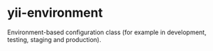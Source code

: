 yii-environment
===============

Environment-based configuration class (for example in development, testing, staging and production).

